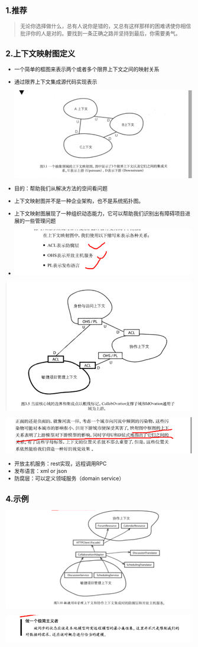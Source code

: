 ## 1.推荐

>无论你选择做什么，总有人说你是错的，又总有这样那样的困难诱使你相信批评你的人是对的。要找到一条正确之路并坚持到最后，你需要勇气。

## 2.上下文映射图定义

- 一个简单的框图来表示两个或者多个限界上下文之间的映射关系

- 通过限界上下文集成源代码实现表示

  ![1574952110935](3%E4%B8%8A%E4%B8%8B%E6%96%87%E6%98%A0%E5%B0%84%E5%9B%BE/1574952110935.png)

- 目的：帮助我们从解决方法的空间看问题

- 上下文映射图并不是一种企业架构，也不是系统拓扑图。

- 上下文映射图展现了一种组织动态能力，它可以帮助我们识别出有障碍项目进展的一些管理问题

- ![1574953001065](3%E4%B8%8A%E4%B8%8B%E6%96%87%E6%98%A0%E5%B0%84%E5%9B%BE/1574953001065.png)

![1574953176629](3%E4%B8%8A%E4%B8%8B%E6%96%87%E6%98%A0%E5%B0%84%E5%9B%BE/1574953176629.png)

![1574953255936](3%E4%B8%8A%E4%B8%8B%E6%96%87%E6%98%A0%E5%B0%84%E5%9B%BE/1574953255936.png)

- 开放主机服务：rest实现，远程调用RPC
- 发布语言：xml or json
- 防腐层：可以定义领域服务（domain service）

## 4.示例

![1574954224449](3%E4%B8%8A%E4%B8%8B%E6%96%87%E6%98%A0%E5%B0%84%E5%9B%BE/1574954224449.png)

![1574954323757](3%E4%B8%8A%E4%B8%8B%E6%96%87%E6%98%A0%E5%B0%84%E5%9B%BE/1574954323757.png)